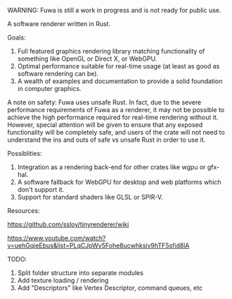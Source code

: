WARNING: Fuwa is still a work in progress and is not ready for public use. 

A software renderer written in Rust.

Goals:
1. Full featured graphics rendering library matching functionality of something like OpenGL or Direct X, or WebGPU.
1. Optimal performance suitable for real-time usage (at least as good as software rendering can be).
1. A wealth of examples and documentation to provide a solid foundation in computer graphics.

A note on safety:
Fuwa uses unsafe Rust. In fact, due to the severe performance requirements of Fuwa as a renderer, it may not be possible to achieve the high performance required for real-time rendering without it. However, special attention will be given to ensure that any exposed functionality will be completely safe, and users of the crate will not need to understand the ins and outs of safe vs unsafe Rust in order to use it.

Possiblities:
1. Integration as a rendering back-end for other crates like wgpu or gfx-hal.
1. A software fallback for WebGPU for desktop and web platforms which don't support it.
1. Support for standard shaders like GLSL or SPIR-V.

Resources:

https://github.com/ssloy/tinyrenderer/wiki

https://www.youtube.com/watch?v=uehGqieEbus&list=PLqCJpWy5Fohe8ucwhksiv9hTF5sfid8lA

TODO:
1. Split folder structure into separate modules
1. Add texture loading / rendering
1. Add "Descriptors" like Vertex Descriptor, command queues, etc